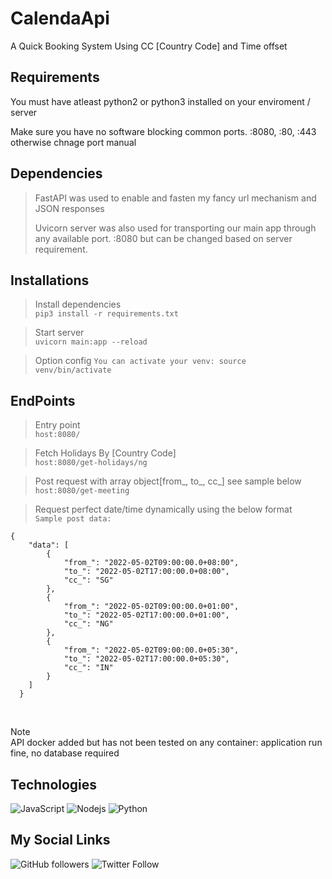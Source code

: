 # CalendaApi
A Quick Booking System Using CC [Country Code] and Time offset

## Requirements
<p>You must have atleast python2 or python3 installed on your enviroment / server</p>
<p>Make sure you have no software blocking common ports. :8080, :80, :443 otherwise chnage port manual<p>

## Dependencies
>FastAPI was used to enable and fasten my fancy url mechanism and JSON responses<p>
>Uvicorn server was also used for transporting our main app through any available port. :8080 but can be changed based on server requirement.

## Installations
>Install dependencies <br>
>`pip3 install -r requirements.txt`

>Start server <br>
>`uvicorn main:app --reload`
  
>Option config
  >`You can activate your venv: source venv/bin/activate`

## EndPoints
>Entry point <br>
>`host:8080/`

>Fetch Holidays By [Country Code] <br>
>`host:8080/get-holidays/ng`

>Post request with array object[from_, to_, cc_] see sample below<br>
>`host:8080/get-meeting`

>Request perfect date/time dynamically using the below format <br>
`Sample post data: `
<pre><code>{
    "data": [
        {
            "from_": "2022-05-02T09:00:00.0+08:00",
            "to_": "2022-05-02T17:00:00.0+08:00",
            "cc_": "SG"
        },
        {
            "from_": "2022-05-02T09:00:00.0+01:00",
            "to_": "2022-05-02T17:00:00.0+01:00",
            "cc_": "NG"
        },
        {
            "from_": "2022-05-02T09:00:00.0+05:30",
            "to_": "2022-05-02T17:00:00.0+05:30",
            "cc_": "IN"
        }
    ]
  }</code></pre>

<br>

  Note<br>
  API docker added but has not been tested on any container: application run fine, no database required

<!-- Badges -->
## Technologies
<p>

![JavaScript](https://img.shields.io/badge/-JSON-black?style=flat-square&logo=json)
![Nodejs](https://img.shields.io/badge/RESTAPI-INCLUDED-blue)
![Python](https://img.shields.io/badge/-Python-black?style=flat-square&logo=Python)

</p>

## My Social Links
![GitHub followers](https://img.shields.io/github/followers/nusktec?style=social)
![Twitter Follow](https://img.shields.io/twitter/follow/revelation_rsc?style=social)
